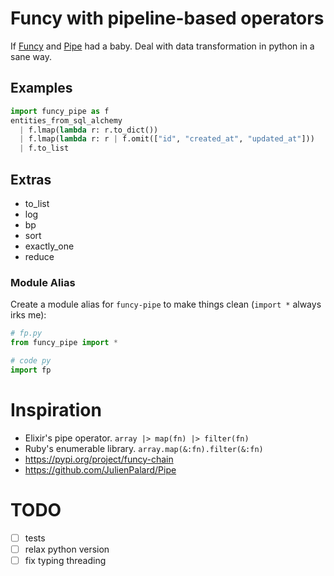 # Funcy with pipeline-based operators

If [Funcy](https://github.com/Suor/funcy) and [Pipe](https://github.com/JulienPalard/Pipe) had a baby. Deal with data transformation in python in a sane way.

## Examples

```python
import funcy_pipe as f
entities_from_sql_alchemy
  | f.lmap(lambda r: r.to_dict())
  | f.lmap(lambda r: r | f.omit(["id", "created_at", "updated_at"]))
  | f.to_list
```

## Extras

* to_list
* log
* bp
* sort
* exactly_one
* reduce

### Module Alias

Create a module alias for `funcy-pipe` to make things clean (`import *` always irks me):

```python
# fp.py
from funcy_pipe import *

# code py
import fp
```

# Inspiration

* Elixir's pipe operator. `array |> map(fn) |> filter(fn)`
* Ruby's enumerable library. `array.map(&:fn).filter(&:fn)`
* https://pypi.org/project/funcy-chain
* https://github.com/JulienPalard/Pipe

# TODO

- [ ] tests
- [ ] relax python version
- [ ] fix typing threading
